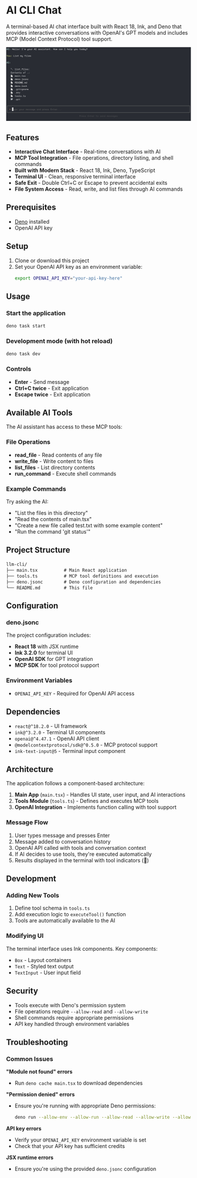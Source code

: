 # AI CLI Chat

A terminal-based AI chat interface built with React 18, Ink, and Deno that provides interactive conversations with OpenAI's GPT models and includes MCP (Model Context Protocol) tool support.

![AI CLI Chat Demo](docs/list_files.png)

## Features

- **Interactive Chat Interface** - Real-time conversations with AI
- **MCP Tool Integration** - File operations, directory listing, and shell commands
- **Built with Modern Stack** - React 18, Ink, Deno, TypeScript
- **Terminal UI** - Clean, responsive terminal interface
- **Safe Exit** - Double Ctrl+C or Escape to prevent accidental exits
- **File System Access** - Read, write, and list files through AI commands

## Prerequisites

- [Deno](https://deno.land/) installed
- OpenAI API key

## Setup

1. Clone or download this project
2. Set your OpenAI API key as an environment variable:
   ```bash
   export OPENAI_API_KEY="your-api-key-here"
   ```

## Usage

### Start the application
```bash
deno task start
```

### Development mode (with hot reload)
```bash
deno task dev
```

### Controls
- **Enter** - Send message
- **Ctrl+C twice** - Exit application
- **Escape twice** - Exit application

## Available AI Tools

The AI assistant has access to these MCP tools:

### File Operations
- **read_file** - Read contents of any file
- **write_file** - Write content to files
- **list_files** - List directory contents
- **run_command** - Execute shell commands

### Example Commands
Try asking the AI:
- "List the files in this directory"
- "Read the contents of main.tsx"
- "Create a new file called test.txt with some example content"
- "Run the command 'git status'"

## Project Structure

```
llm-cli/
├── main.tsx          # Main React application
├── tools.ts          # MCP tool definitions and execution
├── deno.jsonc        # Deno configuration and dependencies
└── README.md         # This file
```

## Configuration

### deno.jsonc
The project configuration includes:
- **React 18** with JSX runtime
- **Ink 3.2.0** for terminal UI
- **OpenAI SDK** for GPT integration
- **MCP SDK** for tool protocol support

### Environment Variables
- `OPENAI_API_KEY` - Required for OpenAI API access

## Dependencies

- `react@^18.2.0` - UI framework
- `ink@^3.2.0` - Terminal UI components
- `openai@^4.47.1` - OpenAI API client
- `@modelcontextprotocol/sdk@^0.5.0` - MCP protocol support
- `ink-text-input@5` - Terminal input component

## Architecture

The application follows a component-based architecture:

1. **Main App** (`main.tsx`) - Handles UI state, user input, and AI interactions
2. **Tools Module** (`tools.ts`) - Defines and executes MCP tools
3. **OpenAI Integration** - Implements function calling with tool support

### Message Flow
1. User types message and presses Enter
2. Message added to conversation history
3. OpenAI API called with tools and conversation context
4. If AI decides to use tools, they're executed automatically
5. Results displayed in the terminal with tool indicators (🔧)

## Development

### Adding New Tools
1. Define tool schema in `tools.ts`
2. Add execution logic to `executeTool()` function
3. Tools are automatically available to the AI

### Modifying UI
The terminal interface uses Ink components. Key components:
- `Box` - Layout containers
- `Text` - Styled text output
- `TextInput` - User input field

## Security

- Tools execute with Deno's permission system
- File operations require `--allow-read` and `--allow-write`
- Shell commands require appropriate permissions
- API key handled through environment variables

## Troubleshooting

### Common Issues

**"Module not found" errors**
- Run `deno cache main.tsx` to download dependencies

**"Permission denied" errors**
- Ensure you're running with appropriate Deno permissions:
  ```bash
  deno run --allow-env --allow-run --allow-read --allow-write --allow-net main.tsx
  ```

**API key errors**
- Verify your `OPENAI_API_KEY` environment variable is set
- Check that your API key has sufficient credits

**JSX runtime errors**
- Ensure you're using the provided `deno.jsonc` configuration
